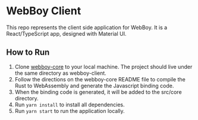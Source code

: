 # WebBoy Client

This repo represents the client side application for WebBoy. It is a React/TypeScript app, designed with Material UI.

## How to Run

1. Clone [webboy-core](https://github.com/smparsons/webboy-core) to your local machine. The project should live under the same directory as webboy-client.
2. Follow the directions on the webboy-core README file to compile the Rust to WebAssembly and generate the Javascript binding code.
3. When the binding code is generated, it will be added to the src/core directory.
4. Run `yarn install` to install all dependencies.
5. Run `yarn start` to run the application locally.
